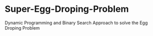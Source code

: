 # Super-Egg-Droping-Problem
Dynamic Programming and Binary Search Approach to solve the Egg Droping Problem
